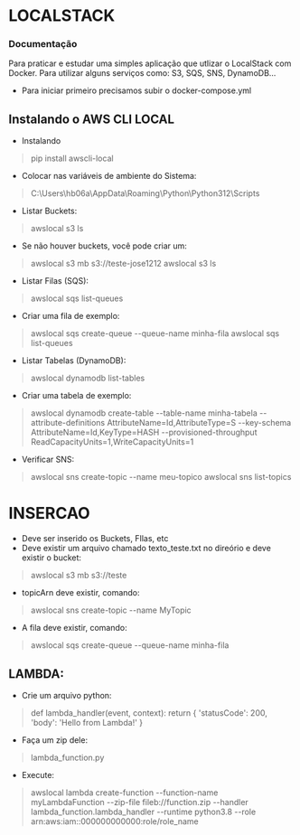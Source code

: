 # LOCALSTACK

### Documentação
Para praticar e estudar uma simples aplicação que utlizar o LocalStack com Docker.
Para utilizar alguns serviços como: S3, SQS, SNS, DynamoDB...

- Para iniciar primeiro precisamos subir o docker-compose.yml


## Instalando o AWS CLI LOCAL

- Instalando
> pip install awscli-local

- Colocar nas variáveis de ambiente do Sistema:
> C:\Users\hb06a\AppData\Roaming\Python\Python312\Scripts

- Listar Buckets:
> awslocal s3 ls

- Se não houver buckets, você pode criar um:
> awslocal s3 mb s3://teste-jose1212
> awslocal s3 ls

- Listar Filas (SQS):
> awslocal sqs list-queues

- Criar uma fila de exemplo:
> awslocal sqs create-queue --queue-name minha-fila
> awslocal sqs list-queues

- Listar Tabelas (DynamoDB):
> awslocal dynamodb list-tables

- Criar uma tabela de exemplo:
> awslocal dynamodb create-table --table-name minha-tabela --attribute-definitions AttributeName=Id,AttributeType=S --key-schema AttributeName=Id,KeyType=HASH --provisioned-throughput ReadCapacityUnits=1,WriteCapacityUnits=1

- Verificar SNS:
> awslocal sns create-topic --name meu-topico
> awslocal sns list-topics


# INSERCAO
- Deve ser inserido os Buckets, FIlas, etc
- Deve existir um arquivo chamado texto_teste.txt no direório e deve existir o bucket:
> awslocal s3 mb s3://teste
- topicArn deve existir, comando:
> awslocal sns create-topic --name MyTopic
- A fila deve existir, comando:
> awslocal sqs create-queue --queue-name minha-fila

## LAMBDA:

- Crie um arquivo python:
>  def lambda_handler(event, context):
return {
'statusCode': 200,
'body': 'Hello from Lambda!'
}

- Faça um zip dele:
> lambda_function.py

- Execute:
> awslocal lambda create-function --function-name myLambdaFunction --zip-file fileb://function.zip --handler lambda_function.lambda_handler --runtime python3.8 --role arn:aws:iam::000000000000:role/role_name

